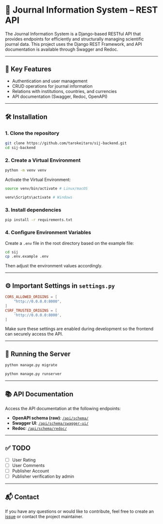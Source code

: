 # 📰 Journal Information System – REST API

The Journal Information System is a Django-based RESTful API that provides endpoints for efficiently and structurally managing scientific journal data. This project uses the Django REST Framework, and API documentation is available through Swagger and Redoc.

---

## 🚀 Key Features
- Authentication and user management  
- CRUD operations for journal information  
- Relations with institutions, countries, and currencies  
- API documentation (Swagger, Redoc, OpenAPI)

---

## 🛠️ Installation

### 1. Clone the repository
```bash
git clone https://github.com/tarokeitaro/sij-backend.git
cd sij-backend
```

### 2. Create a Virtual Environment
```bash
python -m venv venv 
```

Activate the Virtual Environment:
```bash
source venv/bin/activate # Linux/macOS
```
```bash
venv\Scripts\activate # Windows
```

### 3. Install dependencies
```bash
pip install -r requirements.txt
```

### 4. Configure Environment Variables  
Create a `.env` file in the root directory based on the example file:
```bash
cd sij
cp .env.example .env
```
Then adjust the environment values accordingly.

---

## ⚙️ Important Settings in `settings.py`
```conf
CORS_ALLOWED_ORIGINS = [
    "http://0.0.0.0:8000",
] 
CSRF_TRUSTED_ORIGINS = [
    'http://0.0.0.0:8000',
]
```
Make sure these settings are enabled during development so the frontend can securely access the API.

---

## 🧪 Running the Server
```bash
python manage.py migrate
```
```bash
python manage.py runserver
```

---

## 📚 API Documentation  
Access the API documentation at the following endpoints:

- **OpenAPI schema (raw)**: [`/api/schema/`](http://localhost:8000/api/schema/)
- **Swagger UI**: [`/api/schema/swagger-ui/`](http://localhost:8000/api/schema/swagger-ui/)
- **Redoc**: [`/api/schema/redoc/`](http://localhost:8000/api/schema/redoc/)

---

## ✅ TODO
- [ ] User Rating
- [ ] User Comments
- [ ] Publisher Account  
- [ ] Publisher verification by admin

---

## 📬 Contact  
If you have any questions or would like to contribute, feel free to create an [issue](https://github.com/tarokeitaro/sij-backend/issues) or contact the project maintainer.